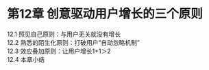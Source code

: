 # 第12章 创意驱动用户增长的三个原则  
12.1 照见自己原则：与用户无关就没有增长  
12.2 熟悉的陌生化原则：打破用户“自动忽略机制”  
12.3 效应叠加原则：让用户增长1+1＞2  
12.4 本章小结  
  
